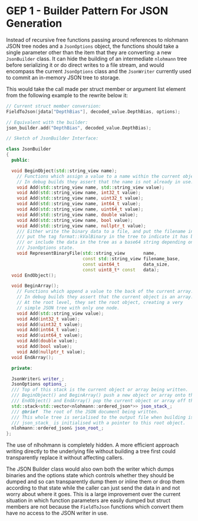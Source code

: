 # GEP 1 - Builder Pattern For JSON Generation

Instead of recursive free functions passing around references to nlohmann JSON tree nodes and a `JsonOptions` object, the functions should take a single parameter other than the item that they are converting: a new `JsonBuilder` class.
It can hide the building of an intermediate `nlohmann` tree before serializing it or do direct writes to a file stream, and would encompass the current `JsonOptions` class and the `JsonWriter` currently used to commit an in-memory JSON tree to storage.

This would take the call made per struct member or argument list element from the following example to the rewrite below it:

```cpp
// Current struct member conversion:
FieldToJson(jdata["DepthBias"], decoded_value.DepthBias, options);

// Equivalent with the builder:
json_builder.add("DepthBias", decoded_value.DepthBias);

```

```cpp
// Sketch of JsonBuilder Interface:

class JsonBuilder
{
  public:

  void BeginObject(std::string_view name);
    // Functions which assign a value to a name within the current object.
    // In debug builds they assert that the name is not already in use.
    void Add(std::string_view name, std::string_view value);
    void Add(std::string_view name, int32_t value);
    void Add(std::string_view name, uint32_t value);
    void Add(std::string_view name, int64_t value);
    void Add(std::string_view name, uint64_t value);
    void Add(std::string_view name, double value);
    void Add(std::string_view name, bool value);
    void Add(std::string_view name, nullptr_t value);
    /// Either write the binary data to a file, and put the filename in the tree or
    /// put the tag format::kValBinary in the tree to indicate it has been omitted,
    /// or include the data in the tree as a base64 string depending on internal
    /// JsonOptions state.
    void RepresentBinaryFile(std::string_view       name,
                             const std::string_view filename_base,
                             const uint64_t         data_size,
                             const uint8_t* const   data);
  void EndObject();

  void BeginArray();
    // Functions which append a value to the back of the current array.
    // In debug builds they assert that the current object is an array.
    // At the root level, they set the root object, creating a very
    // simple JSON tree with only one node.
    void Add(std::string_view value);
    void Add(int32_t value);
    void Add(uint32_t value);
    void Add(int64_t value);
    void Add(uint64_t value);
    void Add(double value);
    void Add(bool value);
    void Add(nullptr_t value);
  void EndArray();

  private:

  JsonWriter& writer_;
  JsonOptions options_;
  /// Top of this stack is the current object or array being written.
  /// BeginObject() and BeginArray() push a new object or array onto the stack.
  /// EndObject() and EndArray() pop the current object or array off the stack.
  std::stack<std::vector<nlohmann::ordered_json*>> json_stack_;
  /// @brief  The root of the JSON document being written.
  /// This whole tree is serialised to the output file when building is complete.
  /// json_stack_ is initialised with a pointer to this root object.
  nlohmann::ordered_json& json_root_;
};
```

The use of nlhohmann is completely hidden. A more efficient approach writing directly
to the underlying file without building a tree first could transparently replace it
without affecting callers.

The JSON Builder class would also own both the writer which dumps binaries and the options state which controls whether they should be dumped and so can transparently dump them or inline them or drop them according to that state while the caller can just send the data in and not worry about where it goes.
This is a large improvement over the current situation in which function parameters are easily dumped but struct members are not because the `FieldToJson` functions which convert them have no access to the JSON writer in use.

